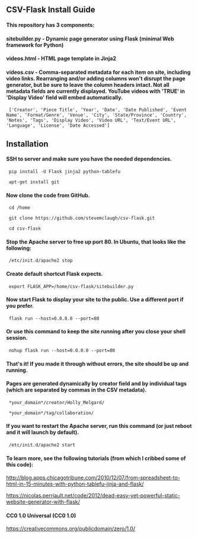 ## CSV-Flask Install Guide


#### This repository has 3 components:

#### sitebuilder.py - Dynamic page generator using Flask (minimal Web framework for Python)

#### videos.html - HTML page template in Jinja2

#### videos.csv - Comma-separated metadata for each item on site, including video links. Rearranging and/or adding columns won't disrupt the page generator, but be sure to leave the column headers intact. Not all metadata fields are currently displayed. YouTube videos with 'TRUE' in 'Display Video' field will embed automatically.

     ['Creator', 'Piece Title', 'Year', 'Date', 'Date Published', 'Event Name', 'Format/Genre', 'Venue', 'City', 'State/Province', 'Country', 'Notes', 'Tags', 'Display Video', 'Video URL', 'Text/Event URL', 'Language', 'License', 'Date Accessed']


## Installation


#### SSH to server and make sure you have the needed dependencies.

     pip install -U Flask jinja2 python-tablefu

     apt-get install git

#### Now clone the code from GitHub.

     cd /home

     git clone https://github.com/stevemclaugh/csv-flask.git

     cd csv-flask

#### Stop the Apache server to free up port 80. In Ubuntu, that looks like the following:

     /etc/init.d/apache2 stop

#### Create default shortcut Flask expects.

     export FLASK_APP=/home/csv-flask/sitebuilder.py

#### Now start Flask to display your site to the public. Use a different port if you prefer.

     flask run --host=0.0.0.0 --port=80

#### Or use this command to keep the site running after you close your shell session.

     nohup flask run --host=0.0.0.0 --port=80

#### That's it! If you made it through without errors, the site should be up and running.

#### Pages are generated dynamically by creator field and by individual tags (which are separated by commas in the CSV metadata).

     *your_domain*/creator/Holly_Melgard/

     *your_domain*/tag/collaboration/
     

#### If you want to restart the Apache server, run this command (or just reboot and it will launch by default).

     /etc/init.d/apache2 start



#### 

#### To learn more, see the following tutorials (from which I cribbed some of this code):

http://blog.apps.chicagotribune.com/2010/12/07/from-spreadsheet-to-html-in-15-minutes-with-python-tablefu-jinja-and-flask/

https://nicolas.perriault.net/code/2012/dead-easy-yet-powerful-static-website-generator-with-flask/


#### CC0 1.0 Universal (CC0 1.0)

https://creativecommons.org/publicdomain/zero/1.0/

